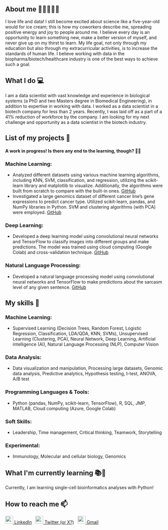 ## About me 👋🙋‍♀️👩‍💻
I love life and data! I still become excited about science like a five-year-old would for ice cream; this is how my coworkers describe me, spreading positive energy and joy to people around me. I believe every day is an opportunity to learn something new, make a better version of myself, and never give up on my thirst to learn. My life goal, not only through my education but also through my extracurricular activities, is to increase the standards of human life. I believe working with data in the biopharma/biotech/healthcare industry is one of the best ways to achieve such a goal. 
## What I do 💻
I am a data scientist with vast knowledge and experience in biological systems (a PhD and two Masters degree in Biomedical Engineering), in addition to expertise in working with data. I worked as a data scientist in a biotech company for less than 2 years. Recently, I was laid off as a part of a 41% reduction of workforce by the company. I am looking for my next challenge and opportunity as a data scientist in the biotech industry.
## List of my projects 📑
#### A work in progress! Is there any end to the learning, though? 🤷‍♀️
### Machine Learning:
* Analyzed different datasets using various machine learning algorithms, including KNN, SVM, classification, and regression, utilizing the scikit-learn library and matplotlib to visualize. Additionally, the algorithms were built from scratch to compare with the built-in ones. [GitHub](https://github.com/MahvashJebeli/ML-algorithms)
* Investigated a large genomics dataset of different cancer line’s gene expressions to predict cancer type. Utilized scikit-learn, pandas, and NumPy libraries in Python. SVM and clustering algorithms (with PCA) were employed. [GitHub](https://github.com/MahvashJebeli/Gene_Expressions_ML_Algorithms)
### Deep Learning:
* Developed a deep learning model using convolutional neural networks and TensorFlow to classify images into different groups and make predictions. The model was trained using cloud computing (Google Colab) and cross-validation technique. [GitHub](https://github.com/MahvashJebeli/Deep_Learning)
### Natural Language Processing:
* Developed a natural language processing model using convolutional neural networks and TensorFlow to make predictions about the sarcasm level of any given sentence. [GitHub](https://github.com/MahvashJebeli/Natural-Language-Processing-NLP-)
## My skills 📜
### Machine Learning:
* Supervised Learning (Decision Trees, Random Forest, Logistic Regression, Classification, LDA/QDA, KNN, SVMs), Unsupervised Learning (Clustering, PCA), Neural Network, Deep Learning, Artificial intelligence (AI), Natural Language Processing (NLP), Computer Vision
### Data Analysis:
* Data visualization and manipulation, Processing large datasets, Genomic data analysis, Predictive analytics, Hypothesis testing, t-test, ANOVA, A/B test
### Programming Languages & Tools:
* Python (pandas, NumPy, scikit-learn, TensorFlow), R, SQL, JMP, MATLAB, Cloud computing (Azure, Google Colab)
### Soft Skills:
* Leadership, Time management, Critical thinking, Teamwork, Storytelling
### Experimental:
* Immunology, Molecular and cellular biology, Genomics
## What I'm currently learning 📚🌱
Currently, I am learning single-cell bioinformatics analyses with Python! 
## How to reach me 📫
[<img src="https://github.com/gauravghongde/social-icons/blob/master/PNG/Black/LinkedIN_black.png" width="25" height="25"> LinkedIn](https://www.linkedin.com/in/mahvash-jebeli/)
&nbsp;
[<img src="https://github.com/gauravghongde/social-icons/blob/master/PNG/Black/Twitter_black.png" width="25" height="25"> Twitter (or X?)](https://twitter.com/Mahvash_Jebeli)
&nbsp;
[<img src="https://github.com/gauravghongde/social-icons/blob/master/PNG/Black/Gmail_black.png" width="25" height="25"> Gmail](mahvash.jebeli@gmail.com)

<!--
**MahvashJebeli/MahvashJebeli** is a ✨ _special_ ✨ repository because its `README.md` (this file) appears on your GitHub profile.

Here are some ideas to get you started:

- 🔭 I’m currently working on ...
- 🌱 I’m currently learning ...
- 👯 I’m looking to collaborate on ...
- 🤔 I’m looking for help with ...
- 💬 Ask me about ...
- 📫 How to reach me: ...
- 😄 Pronouns: ...
- ⚡ Fun fact: ...
-->

